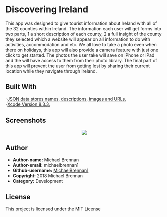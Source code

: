 # Discovering Ireland

This app was designed to give tourist information about Ireland with all of the 32 counties within Ireland. The information each user will get forms into two parts, 1 a short description of each county, 2 a full insight of the county they selected which a website will appear on all information to do with activities, accommodation and etc.
We all love to take a photo even when there on holidays, this app will also provide a camera feature with just one click to get started. The photos the user take will save on iPhone or iPad and the will have access to them from their photo library.
The final part of this app will prevent the user from getting lost by sharing their current location while they navigate through Ireland.

## Built With
-[JSON data stores names, descriptions, images and URLs.](http://demo2167950.mockable.io/introducingIreland)<br />
-[Xcode Version 8.3.3.](https://itunes.apple.com/us/app/xcode/id497799835?ls=1&mt=12)

## Screenshots

<p align="center">
<img src="https://user-images.githubusercontent.com/23315228/30443163-82fd9a50-9976-11e7-8383-8607c7293aa4.png">
</p>

## Author

* **Author-name:** Michael Brennan
* **Author-email:** michaelbrennan1
* **Github-username:** [MichaelBrennan1](https://github.com/MichaelBrennan1)
* **Copyright:** 2018 Michael Brennan
* **Category:** Development

## License

This project is licensed under the MIT License 
